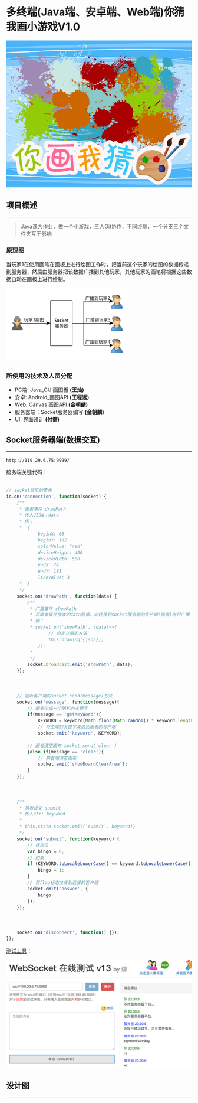 # 多终端(Java端、安卓端、Web端)你猜我画小游戏V1.0

![](./设计图/94752d99jw1dnrq2bfvjbj.jpg)

## 项目概述

-----------

>Java课大作业，做一个小游戏，三人Git协作，不同终端，一个分支三个文件夹互不影响

### 原理图
当玩家1在使用画笔在画板上进行绘图工作时，把当前这个玩家的绘图的数据传递到服务器，然后由服务器把该数据广播到其他玩家，其他玩家的画笔将根据这些数据自动在画板上进行绘制。

![](./设计图/原理图1.png)



### 所使用的技术及人员分配
* PC端: Java_GUI画图板 **(王灿)**
* 安卓: Android_画图API  **(王程远)**
* Web: Canvas 画图API **(金朝麟)**
* 服务器端：Socket服务器编写 **(金朝麟)**
* UI: 界面设计 **(付健)**


## Socket服务器端(数据交互)

-----------

`http://119.29.6.75:9999/`


服务端关键代码：

```javascript

// socket监听的事件
io.on('connection', function(socket) {
    /**
     * 画者事件 drawPath
     * 传入JSON：data
     * 例：
     *  {
            beginX: 68
            beginY: 182
            colorValue: "red"
            deviceHeight: 400
            deviceWidth: 500
            endX: 74
            endY: 181
            lineValue: 3
     *  }
     */
    socket.on('drawPath', function(data) {
        /**
         * 广播事件 showPath
         * 将画者事件接收的data数据，向连接到socket服务器的客户端(猜者)进行广播
         * 例：
         * socket.on('showPath', (data)=>{
                // 自定义画的方法
                this.drawing({json});
            });
         * 
         */
        socket.broadcast.emit('showPath', data);
    });



    // 监听客户端的socket.send(message)方法
    socket.on('message', function(message){
        // 画者生成一个随机的关键字
        if(message == 'getKeyWord'){
            KEYWORD = keyword[Math.floor(Math.random() * keyword.length)];
            // 将生成的关键字发送到画者的客户端
            socket.emit('keyword', KEYWORD);
            
        // 画者清空画布 socket.send('clear')    
        }else if(message == 'clear'){
            // 猜者端清空画布
            socket.emit('showBoardClearArea');
        }
    }); 
    
    
    
    /**
     * 猜者提交 submit
     * 传入str: keyword
     * 
     * this.state.socket.emit('submit', keyword)}
     */
    socket.on('submit', function(keyword) {
        // 标志位
        var bingo = 0;
        // 如果
        if (KEYWORD.toLocaleLowerCase() == keyword.toLocaleLowerCase()) {
            bingo = 1;
        }
        // 将flag标志位传到连接的客户端
        socket.emit('answer', {
            bingo
        });
    });



    socket.on('disconnect', function() {});
});
```


[测试工具](http://www.blue-zero.com/WebSocket/)：

![](./设计图/测试.jpg)



## 设计图

-----------




